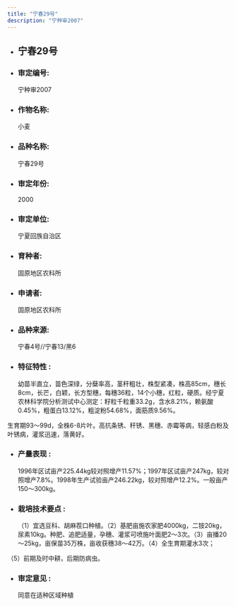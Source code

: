 ```yaml
---
title: "宁春29号"
description: "宁种审2007"
---
```

* ## 宁春29号
* ###  审定编号:  
   宁种审2007

*  ### 作物名称:  
   小麦

*   ###  品种名称: 
    宁春29号

*   ### 审定年份: 
    2000

*   ### 审定单位:  
    宁夏回族自治区

*   ### 育种者:  
    固原地区农科所

*   ### 申请者:  
    固原地区农科所

*   ### 品种来源:  
    宁春4号//宁春13/黑6

*   ### 特征特性 : 
    幼苗半直立，苗色深绿，分蘖率高，茎秆粗壮，株型紧凑，株高85cm，穗长8cm，长芒，白颖，长方型穗，每穗36粒，14个小穗，红粒，硬质。经宁夏农林科学院分析测试中心测定：籽粒千粒重33.2g，含水8.21%，赖氨酸0.45%，粗蛋白13.12%，粗淀粉54.68%，面筋质9.56%。
生育期93～99d，全株6-8片叶。高抗条锈、秆锈、黑穗、赤霉等病，轻感白粉及叶锈病，灌浆迅速，落黄好。


*   ### 产量表现 : 
    1996年区试亩产225.44kg较对照增产11.57%；1997年区试亩产247kg，较对照增产7.8%。1998年生产试验亩产246.22kg，较对照增产12.2%。一般亩产150～300kg。

*   ### 栽培技术要点 : 
    （1）宜选豆科、胡麻茬口种植。（2）基肥亩施农家肥4000kg，二铵20kg，尿素10kg。种肥、追肥适量，孕穗、灌浆可喷施叶面肥2～3次。（3）亩播20～25kg，亩保苗35万株，亩收获穗38～42万。（4）全生育期灌水3次；
（5）前期及时中耕，后期防病虫。


*   ### 审定意见 : 
    同意在适种区域种植
